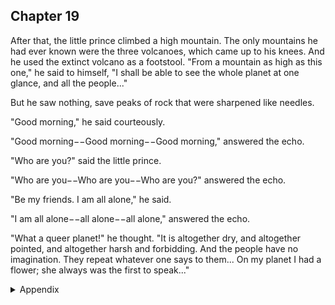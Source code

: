 ## Chapter 19


After that, the little prince climbed a high mountain. The only mountains he had
ever known were the three volcanoes, which came up to his knees. And he used
the extinct volcano as a footstool. "From a mountain as high as this one," he said
to himself, "I shall be able to see the whole planet at one glance, and all the
people..."

But he saw nothing, save peaks of rock that were sharpened like needles.

"Good morning," he said courteously.

"Good morning−−Good morning−−Good morning," answered the echo.

"Who are you?" said the little prince.

"Who are you−−Who are you−−Who are you?" answered the echo.

"Be my friends. I am all alone," he said.

"I am all alone−−all alone−−all alone," answered the echo.

"What a queer planet!" he thought. "It is altogether dry, and altogether pointed,
and altogether harsh and forbidding. And the people have no imagination. They
repeat whatever one says to them... On my planet I had a flower; she always was
the first to speak..."



<details>
<summary>Appendix</summary>


</details>